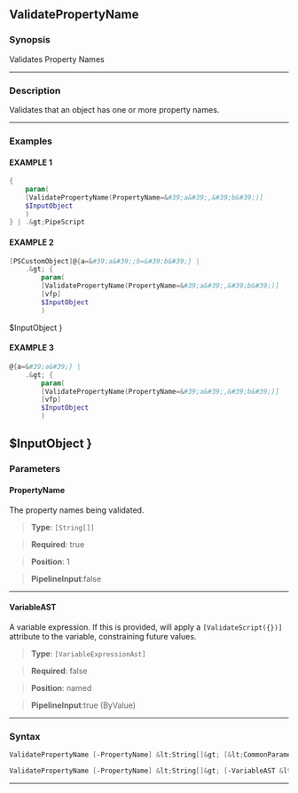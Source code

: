 
ValidatePropertyName
--------------------
### Synopsis
Validates Property Names

---
### Description

Validates that an object has one or more property names.

---
### Examples
#### EXAMPLE 1
```PowerShell
{
    param(
    [ValidatePropertyName(PropertyName=&#39;a&#39;,&#39;b&#39;)]
    $InputObject
    )
} | .&gt;PipeScript
```

#### EXAMPLE 2
```PowerShell
[PSCustomObject]@{a=&#39;a&#39;;b=&#39;b&#39;} |
    .&gt; {
        param(
        [ValidatePropertyName(PropertyName=&#39;a&#39;,&#39;b&#39;)]
        [vfp]
        $InputObject
        )
```
$InputObject
    }
#### EXAMPLE 3
```PowerShell
@{a=&#39;a&#39;} |
    .&gt; {
        param(
        [ValidatePropertyName(PropertyName=&#39;a&#39;,&#39;b&#39;)]
        [vfp]
        $InputObject
        )
```
$InputObject
    }
---
### Parameters
#### **PropertyName**

The property names being validated.



> **Type**: ```[String[]]```

> **Required**: true

> **Position**: 1

> **PipelineInput**:false



---
#### **VariableAST**

A variable expression.
If this is provided, will apply a ```[ValidateScript({})]``` attribute to the variable, constraining future values.



> **Type**: ```[VariableExpressionAst]```

> **Required**: false

> **Position**: named

> **PipelineInput**:true (ByValue)



---
### Syntax
```PowerShell
ValidatePropertyName [-PropertyName] &lt;String[]&gt; [&lt;CommonParameters&gt;]
```
```PowerShell
ValidatePropertyName [-PropertyName] &lt;String[]&gt; [-VariableAST &lt;VariableExpressionAst&gt;] [&lt;CommonParameters&gt;]
```
---




